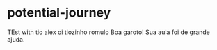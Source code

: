 # potential-journey
TEst with tio alex
oi tiozinho romulo
Boa garoto! Sua aula foi de grande ajuda.
